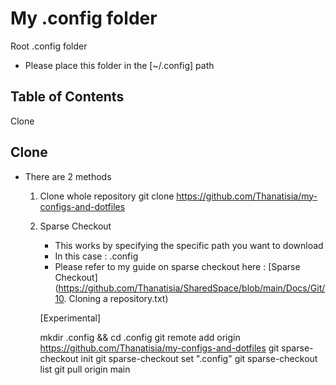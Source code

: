# My .config folder

Root .config folder

- Please place this folder in the [~/.config] path

## Table of Contents
Clone

## Clone

- There are 2 methods
	1. Clone whole repository
		git clone https://github.com/Thanatisia/my-configs-and-dotfiles

	2. Sparse Checkout
		- This works by specifying the specific path you want to download
		- In this case : .config
		- Please refer to my guide on sparse checkout here : [Sparse Checkout](https://github.com/Thanatisia/SharedSpace/blob/main/Docs/Git/10. Cloning a repository.txt)

		[Experimental]

		mkdir .config && cd .config
		git remote add origin https://github.com/Thanatisia/my-configs-and-dotfiles
		git sparse-checkout init
		git sparse-checkout set ".config"
		git sparse-checkout list
		git pull origin main


